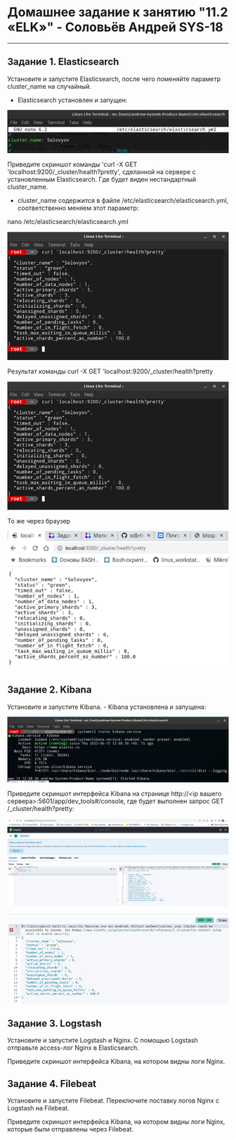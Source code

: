 # Домашнее задание к занятию "11.2 «ELK»" - Соловьёв Андрей SYS-18

---

## Задание 1. Elasticsearch

Установите и запустите Elasticsearch, после чего поменяйте параметр cluster_name на случайный.

- Elasticsearch установлен и запущен:

![elasticsearch_node_name](https://github.com/Andrewsolo1969/11-3-hw/blob/main/img/elasticsearch_node_name.png)

Приведите скриншот команды 'curl -X GET 'localhost:9200/_cluster/health?pretty', сделанной на сервере с установленным Elasticsearch. Где будет виден нестандартный cluster_name.

- cluster_name содержится в файле /etc/elasticsearch/elasticsearch.yml, соответственно меняем этот параметр:

nano /etc/elasticsearch/elasticsearch.yml

![elasticsearch_1](https://github.com/Andrewsolo1969/11-3-hw/blob/main/img/elasticsearch_1.png)

Результат команды curl -X GET 'localhost:9200/_cluster/health?pretty

![elasticsearch_1](https://github.com/Andrewsolo1969/11-3-hw/blob/main/img/elasticsearch_1.png)

То же через браузер

![elasticsearch_2](https://github.com/Andrewsolo1969/11-3-hw/blob/main/img/elasticsearch_2.png)


## Задание 2. Kibana

Установите и запустите Kibana. - Kibana установлена и запущена:

![kibana_started](https://github.com/Andrewsolo1969/11-3-hw/blob/main/img/kibana_started.png)

Приведите скриншот интерфейса Kibana на странице http://<ip вашего сервера>:5601/app/dev_tools#/console, где будет выполнен запрос GET /_cluster/health?pretty:

![Kibana_full](https://github.com/Andrewsolo1969/11-3-hw/blob/main/img/Kibana_full.png)

![Kibana_short](https://github.com/Andrewsolo1969/11-3-hw/blob/main/img/Kibana_short.png)


## Задание 3. Logstash

Установите и запустите Logstash и Nginx. С помощью Logstash отправьте access-лог Nginx в Elasticsearch.

Приведите скриншот интерфейса Kibana, на котором видны логи Nginx.


## Задание 4. Filebeat

Установите и запустите Filebeat. Переключите поставку логов Nginx с Logstash на Filebeat.

Приведите скриншот интерфейса Kibana, на котором видны логи Nginx, которые были отправлены через Filebeat.













 
